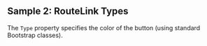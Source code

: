 ## Sample 2: RouteLink Types

The `Type` property specifies the color of the button (using standard Bootstrap classes).  
